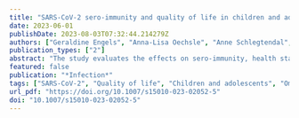 ```yaml
---
title: "SARS-CoV-2 sero-immunity and quality of life in children and adolescents in relation to infections and vaccinations: the IMMUNEBRIDGE KIDS cross-sectional study, 2022"
date: 2023-06-01
publishDate: 2023-08-03T07:32:44.214279Z
authors: ["Geraldine Engels", "Anna-Lisa Oechsle", "Anne Schlegtendal", "Christoph Maier", "Sarah Holzwarth", "Andrea Streng", "Berit Lange", "Andre Karch", "Astrid Petersmann", "Hendrik Streeck", "Sabine Blaschke-Steinbrecher", "Christoph Härtel", "Horst Schroten", "Rüdiger von Kries", "Reinhard Berner", "Johannes Liese", "Folke Brinkmann", "Nicole Toepfner", "Johannes Forster", "Oliver Kurzai", "Franziska Pietsch", "Elena Hick", "Katharina Hecker", "Thomas Lücke", "Anna Hoffmann", "Michaela Schwarzbach", "Jakob Höppner", "Denisa Drinka", "Jakob Armann", "Judith Blankenburg", "Uta Falke", "Josephine Schneider", "Veronika Jäger", "Viktoria Rücker", "Manuela Harries", "Max Hassenstein", "Maren Dreier", "Isabell von Holt", "Axel Budde", "Marc-André Kurosinski", "Antonia Bartz", "Gunnar Brandhorst", "Melanie Brinkmann", "Kathrin Budde", "Marek Deckena", "Marc Fenzlaff", "Olga Hovardovska", "Katja Kehl", "Mirjam Kohls", "Stefan Krüger", "Kristin Meyer-Schlinkmann", "Patrick Ottensmeyer", "Jens-Peter Reese", "Daniel Rosenkranz", "Nicole Rübsamen", "Mario Schattschneider", "Christin Schäfer", "Simon Schlinkert", "Kai Schulze-Wundling", "Stefan Störk", "Carsten Tiemann", "Henry Völzke", "Theresa Winter", "Peter Heuschmann", "Matthias Nauck", "the IMMUNEBRIDGE KIDS study group"]
publication_types: ["2"]
abstract: "The study evaluates the effects on sero-immunity, health status and quality of life of children and adolescents after the upsurge of the Omicron variant in Germany."
featured: false
publication: "*Infection*"
tags: ["SARS-CoV-2", "Quality of life", "Children and adolescents", "Omicron", "Seroprevalence"]
url_pdf: "https://doi.org/10.1007/s15010-023-02052-5"
doi: "10.1007/s15010-023-02052-5"
---
```


